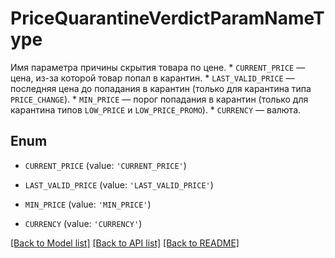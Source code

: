 # PriceQuarantineVerdictParamNameType

Имя параметра причины скрытия товара по цене.  * `CURRENT_PRICE` — цена, из-за которой товар попал в карантин. * `LAST_VALID_PRICE` — последняя цена до попадания в карантин (только для карантина типа `PRICE_CHANGE`). * `MIN_PRICE` — порог попадания в карантин (только для карантина типов `LOW_PRICE` и `LOW_PRICE_PROMO`). * `CURRENCY` — валюта. 

## Enum

* `CURRENT_PRICE` (value: `'CURRENT_PRICE'`)

* `LAST_VALID_PRICE` (value: `'LAST_VALID_PRICE'`)

* `MIN_PRICE` (value: `'MIN_PRICE'`)

* `CURRENCY` (value: `'CURRENCY'`)

[[Back to Model list]](../README.md#documentation-for-models) [[Back to API list]](../README.md#documentation-for-api-endpoints) [[Back to README]](../README.md)


